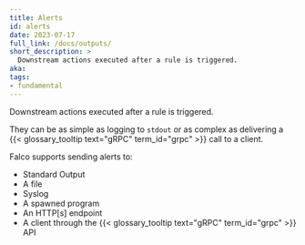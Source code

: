```yaml
---
title: Alerts
id: alerts
date: 2023-07-17
full_link: /docs/outputs/
short_description: >
  Downstream actions executed after a rule is triggered.
aka:
tags:
- fundamental
---
```

Downstream actions executed after a rule is triggered.

<!--more--> 

They can be as simple as logging to `stdout` or as complex as delivering a {{< glossary_tooltip text="gRPC" term_id="grpc" >}} call to a client.

Falco supports sending alerts to:

- Standard Output
- A file
- Syslog
- A spawned program
- An HTTP[s] endpoint
- A client through the {{< glossary_tooltip text="gRPC" term_id="grpc" >}} API
